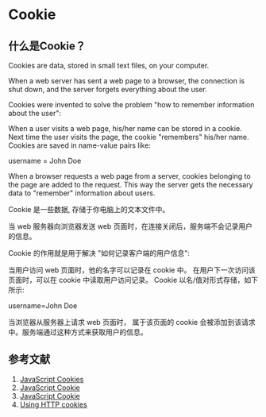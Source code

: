 # Cookie

## 什么是Cookie？

Cookies are data, stored in small text files, on your computer.

When a web server has sent a web page to a browser, the connection is shut down, and the server forgets everything about the user.

Cookies were invented to solve the problem "how to remember information about the user":

When a user visits a web page, his/her name can be stored in a cookie.
Next time the user visits the page, the cookie "remembers" his/her name.
Cookies are saved in name-value pairs like:

   username = John Doe

When a browser requests a web page from a server, cookies belonging to the page are added to the request. This way the server gets the necessary data to "remember" information about users.

Cookie 是一些数据, 存储于你电脑上的文本文件中。

当 web 服务器向浏览器发送 web 页面时，在连接关闭后，服务端不会记录用户的信息。

Cookie 的作用就是用于解决 "如何记录客户端的用户信息":

当用户访问 web 页面时，他的名字可以记录在 cookie 中。
在用户下一次访问该页面时，可以在 cookie 中读取用户访问记录。
Cookie 以名/值对形式存储，如下所示:

   username=John Doe

当浏览器从服务器上请求 web 页面时， 属于该页面的 cookie 会被添加到该请求中。服务端通过这种方式来获取用户的信息。

## 参考文献

1. [JavaScript Cookies](https://www.w3schools.com/js/js_cookies.asp)
2. [JavaScript Cookie](https://www.runoob.com/js/js-cookies.html)
3. [JavaScript Cookie](https://github.com/js-cookie/js-cookie)
4. [Using HTTP cookies](https://developer.mozilla.org/en-US/docs/Web/HTTP/Cookies)
